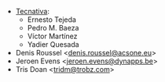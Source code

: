 - [Tecnativa](https://www.tecnativa.com):
  - Ernesto Tejeda
  - Pedro M. Baeza
  - Víctor Martínez
  - Yadier Quesada
- Denis Roussel \<<denis.roussel@acsone.eu>\>
- Jeroen Evens \<<jeroen.evens@dynapps.be>\>
- Tris Doan \<<tridm@trobz.com>\>
